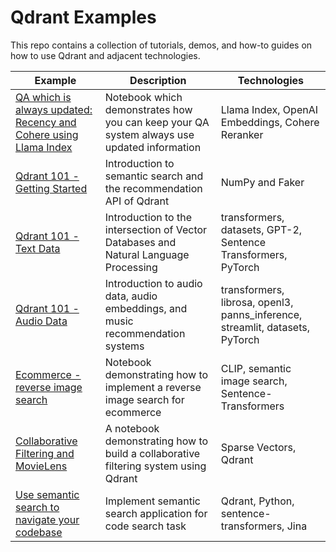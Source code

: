 # Qdrant Examples

This repo contains a collection of tutorials, demos, and how-to guides on how to use Qdrant and adjacent technologies.

| Example                                                                                   | Description                                                                                | Technologies                                                                 |
|-------------------------------------------------------------------------------------------|--------------------------------------------------------------------------------------------|------------------------------------------------------------------------------|
| [QA which is always updated: Recency and Cohere using Llama Index](201-intermediate/llama_index_recency) | Notebook which demonstrates how you can keep your QA system always use updated information | Llama Index, OpenAI Embeddings, Cohere Reranker                              |
| [Qdrant 101 - Getting Started](101-foundations/qdrant_101_getting_started)                              | Introduction to semantic search and the recommendation API of Qdrant                       | NumPy and Faker                                                              |
| [Qdrant 101 - Text Data](101-foundations/qdrant_101_text_data)                                          | Introduction to the intersection of Vector Databases and Natural Language Processing       | transformers, datasets, GPT-2, Sentence Transformers, PyTorch                |
| [Qdrant 101 - Audio Data](101-foundations/qdrant_101_audio_data)                                        | Introduction to audio data, audio embeddings, and music recommendation systems             | transformers, librosa, openl3, panns_inference, streamlit, datasets, PyTorch |
| [Ecommerce - reverse image search](101-foundations/ecommerce_reverse_image_search)                      | Notebook demonstrating how to implement a reverse image search for ecommerce               | CLIP, semantic image search, Sentence-Transformers                           |
| [Collaborative Filtering and MovieLens](101-foundations/sparse-vectors-movies-reco)                     | A notebook demonstrating how to build a collaborative filtering system using Qdrant        | Sparse Vectors, Qdrant                                                       |
| [Use semantic search to navigate your codebase](301-advanced/code-search/)                           | Implement semantic search application for code search task                                 | Qdrant, Python, sentence-transformers, Jina                                  |
